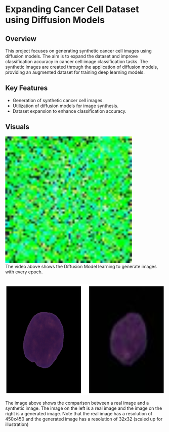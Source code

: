 # Expanding Cancer Cell Dataset using Diffusion Models

## Overview
This project focuses on generating synthetic cancer cell images using diffusion models. The aim is to expand the dataset and improve classification accuracy in cancer cell image classification tasks. The synthetic images are created through the application of diffusion models, providing an augmented dataset for training deep learning models.

## Key Features
- Generation of synthetic cancer cell images.
- Utilization of diffusion models for image synthesis.
- Dataset expansion to enhance classification accuracy.

## Visuals

<img src="fig/output.gif" alt="Model Training" width="400" height="400"><br>
The video above shows the Diffusion Model learning to generate images with every epoch.
<br><br>


<img src="fig/comparison.png" alt="Model Training" width="1000" height="350"><br>

The image above shows the comparison between a real image and a synthetic image.
The image on the left is a real image and the image on the right is a generated image.
Note that the real image has a resolution of 450x450 and the generated image has a resolution of 32x32 (scaled up for illustration)

